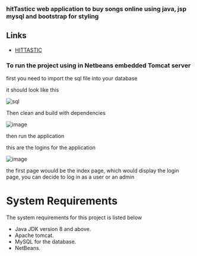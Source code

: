 ### hitTasticc web application to buy songs online using java, jsp mysql and bootstrap for styling


## Links

- [HITTASTIC](https://github.com/dagbolade/hitTasticc.git "Hittasticc")

### To run the project using  in Netbeans embedded Tomcat server
first you need to import the sql file into your database

it should look like this

![sql](https://user-images.githubusercontent.com/37887398/210436667-6c3488b1-7d02-4be6-8e35-4344709456d8.png)

Then clean and build with dependencies

![image](https://user-images.githubusercontent.com/37887398/210437029-33e61b77-16c1-404e-882c-0b5214f4685e.png)

then run the application

this are the logins for the application

![image](https://user-images.githubusercontent.com/37887398/210437192-04f260cb-82b7-40c7-88af-9915a13cdd53.png)

the first page wouuld be the index page, which would display the login page, you can decide to log in as a user or an admin


# System Requirements
The system requirements for this project is listed below 
-	Java JDK version 8 and above.
-	Apache tomcat.
-	MySQL for the database.
-	NetBeans.

